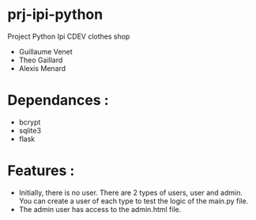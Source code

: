 # prj-ipi-python
Project Python Ipi CDEV clothes shop
- Guillaume Venet
- Theo Gaillard
- Alexis Menard

# Dependances : 
- bcrypt
- sqlite3
- flask

# Features :
- Initially, there is no user. There are 2 types of users, user and admin. You can create a user of each type to test the logic of the main.py file.
- The admin user has access to the admin.html file.
